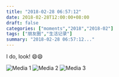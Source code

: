 ```yaml
---
title: "2018-02-28 06:57:12"
date: 2018-02-28T12:00:00+08:00
draft: false
categories: ["moments","2018","2018-02"]
tags: ["朋友圈","生活记录"]
summary: "2018-02-28 06:57:12..."
---
```


I do, look! 😄😄

![Media 1](/Moments/photos/2018-02-28/201802280657120.jpg)
![Media 2](/Moments/photos/2018-02-28/201802280657121.jpg)
![Media 3](/Moments/photos/2018-02-28/201802280657122.jpg)

